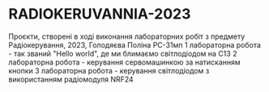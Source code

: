# RADIOKERUVANNIA-2023
Проєкти, створені в ході виконання лабораторних робіт з предмету Радіокерування, 2023, Голодяєва Поліна РС-31мп
1 лабораторна робота - так званий "Hello world", де ми блимаємо світлодіодом на С13
2 лабораторна робота - керування сервомашинкою за натисканням кнопки
3 лабораторна робота - керування світлодіодом з використанням радіомодуля NRF24
